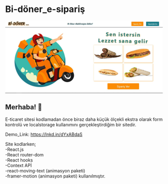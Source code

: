 # Bi-döner_e-sipariş

![Design preview for Bi-döner_e-sipariş](./ekrangörüntüsü.JPG)


## Merhaba! 👋
E-ticaret sitesi kodlamadan önce biraz daha küçük ölçekli ekstra olarak form kontrolü ve localstorage kullanımını gerçekleştirdiğim bir sitedir.

Demo_Link: https://lnkd.in/dYxABdaS

Site kodlarken;  
-React.js  
-React router-dom  
-React hooks  
-Context APİ  
-react-moving-text (animasyon paketi)  
-framer-motion (animasyon paketi) 
kullanılmıştır.  
  
